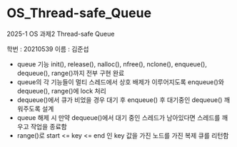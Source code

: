 # OS_Thread-safe_Queue
2025-1 OS 과제2 Thread-safe Queue

학번 : 20210539
이름 : 김준섭
- queue 기능 init(), release(), nalloc(), nfree(), nclone(), enqueue(), dequeue(), range()까지 전부 구현 완료
- queue의 각 기능들이 멀티 스레드에서 상호 배제가 이루어지도록 enqueue()와 dequeue(), range()에 lock 처리
- dequeue()에서 큐가 비었을 경우 대기 후 enqueue() 후 대기중인 dequeue() 깨워주도록 설계
- queue 해제 시 만약 dequeue()에서 대기 중인 스레드가 남아있다면 스레드를 깨우고 작업을 종료함
- range()로 start <= key <= end 인 key 값을 가진 노드를 가진 복제 큐를 리턴함
